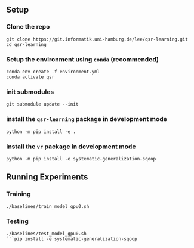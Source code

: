 ## Setup
### Clone the repo
```
git clone https://git.informatik.uni-hamburg.de/lee/qsr-learning.git
cd qsr-learning
```

### Setup the environment using `conda` (recommended)
```
conda env create -f environment.yml
conda activate qsr
```

### init submodules
```
git submodule update --init
```

### install the `qsr-learning` package in development mode
```
python -m pip install -e .
```

### install the `vr` package in development mode
```
python -m pip install -e systematic-generalization-sqoop
```

## Running Experiments
### Training
```
./baselines/train_model_gpu0.sh
```
### Testing
```
./baselines/test_model_gpu0.sh
```pip install -e systematic-generalization-sqoop

